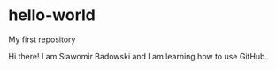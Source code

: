 # hello-world
My first repository

Hi there! I am Sławomir Badowski and I am learning how to use GitHub.
